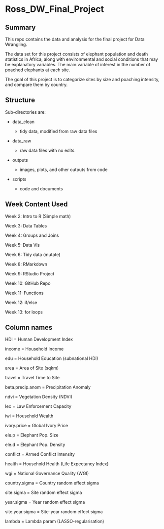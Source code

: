 # Ross_DW_Final_Project

## Summary

This repo contains the data and analysis for the final project for Data Wrangling.

The data set for this project consists of elephant population and death statistics in Africa, along with environmental and social conditions that may be explanatory variables. The main variable of interest in the number of poached elephants at each site.

The goal of this project is to categorize sites by size and poaching intensity, and compare them by country.

## Structure

Sub-directories are:

-   data_clean

    -   tidy data, modified from raw data files

-   data_raw

    -   raw data files with no edits

-   outputs

    -   images, plots, and other outputs from code

-   scripts

    -   code and documents

## Week Content Used

Week 2: Intro to R (Simple math)

Week 3: Data Tables

Week 4: Groups and Joins

Week 5: Data Vis

Week 6: Tidy data (mutate)

Week 8: RMarkdown

Week 9: RStudio Project

Week 10: GitHub Repo

Week 11: Functions

Week 12: if/else

Week 13: for loops

## Column names

HDI = Human Development Index

income = Household Income

edu = Household Education (subnational HDI)

area = Area of Site (sqkm)

travel = Travel Time to Site

beta.precip.anom = Precipitation Anomaly

ndvi = Vegetation Density (NDVI)

lec = Law Enforcement Capacity

iwi = Household Wealth

ivory.price = Global Ivory Price

ele.p = Elephant Pop. Size

ele.d = Elephant Pop. Density

conflict = Armed Conflict Intensity

health = Household Health (Life Expectancy Index)

wgi = National Governance Quality (WGI)

country.sigma = Country random effect sigma

site.sigma = Site random effect sigma

year.sigma = Year random effect sigma

site.year.sigma = Site-year random effect sigma

lambda = Lambda param (LASSO-regularisation)
